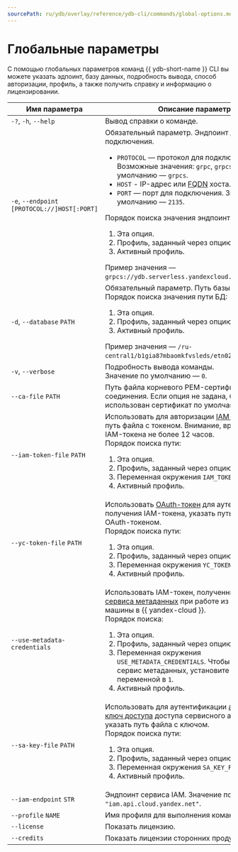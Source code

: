 ```yaml
---
sourcePath: ru/ydb/overlay/reference/ydb-cli/commands/global-options.md
---
```

# Глобальные параметры

С помощью глобальных параметров команд {{ ydb-short-name }} CLI вы можете указать эдпоинт, базу данных, подробность вывода, способ авторизации, профиль, а также получить справку и информацию о лицензировании.

Имя параметра | Описание параметра
---|---
`-?`, `-h`, `--help` | Вывод справки о команде.
`-e`, `--endpoint` `[PROTOCOL://]HOST[:PORT]` | Обязательный параметр. Эндпоинт для подключения.<br/><ul><li>`PROTOCOL` — протокол для подключения. Возможные значения: `grpc`, `grpcs`. Значение по умолчанию — `grpcs`.</li><li>`HOST` - IP-адрес или [FQDN](https://ru.wikipedia.org/wiki/FQDN) хоста.</li><li>`PORT` — порт для подключения. Значение по умолчанию — `2135`.</li></ul>Порядок поиска значения эндпоинта:<ol><li>Эта опция.</li><li>Профиль, заданный через опцию `--profile`.</li><li>Активный профиль.</li></ol>Пример значения — `grpcs://ydb.serverless.yandexcloud.net:2135`.
`-d`, `--database` `PATH` | Обязательный параметр. Путь базы данных.<br/>Порядок поиска значения пути БД:<ol><li>Эта опция.</li><li>Профиль, заданный через опцию `--profile`.</li><li>Активный профиль.</li></ol>Пример значения — `/ru-central1/b1gia87mbaomkfvsleds/etn02j1mlm4vgjhij03e`.  
`-v`, `--verbose` | Подробность вывода команды.<br/>Значение по умолчанию — `0`.
`--ca-file` `PATH` | Путь файла корневого PEM-сертификата для TSL-соединения. Если опция не задана, будет использован сертификат по умолчанию.
`--iam-token-file` `PATH` | Использовать для авторизации [IAM-токен](https://cloud.yandex.ru/docs/iam/concepts/authorization/iam-token) и указать путь файла с токеном. Внимание, время жизни IAM-токена не более 12 часов.<br/>Порядок поиска пути:<ol><li>Эта опция.</li><li>Профиль, заданный через опцию `--profile`.</li><li>Переменная окружения `IAM_TOKEN`.</li><li>Активный профиль.</li></ol>
`--yc-token-file` `PATH` | Использовать [OAuth-токен](https://cloud.yandex.ru/docs/iam/concepts/authorization/oauth-token) для аутентификации и получения IAM-токена, указать путь файла с OAuth-токеном.<br/>Порядок поиска пути:<ol><li>Эта опция.</li><li>Профиль, заданный через опцию `--profile`.</li><li>Переменная окружения `YC_TOKEN`.</li><li>Активный профиль.</li></ol>
`--use-metadata-credentials` | Использовать IAM-токен, полученный с помощью [сервиса метаданных](https://cloud.yandex.ru/docs/compute/operations/vm-connect/auth-inside-vm) при работе из виртуальной машины в {{ yandex-cloud }}.<br/>Порядок поиска:<ol><li>Эта опция.</li><li>Профиль, заданный через опцию `--profile`.</li><li>Переменная окружения `USE_METADATA_CREDENTIALS`. Чтобы использовать сервис метаданных, установите значение переменной в `1`.</li><li>Активный профиль.</li></ol>
`--sa-key-file` `PATH` | Использовать для аутентификации [авторизованный ключ доступа](https://cloud.yandex.ru/docs/iam/concepts/authorization/key) доступа сервисного аккаунта и указать путь файла с ключом.<br/>Порядок поиска пути:<ol><li>Эта опция.</li><li>Профиль, заданный через опцию `--profile`.</li><li>Переменная окружения `SA_KEY_FILE`.</li><li>Активный профиль.</li></ol>
`--iam-endpoint` `STR` | Эндпоинт сервиса IAM. Значение по умолчанию — `"iam.api.cloud.yandex.net"`.
`--profile` `NAME` | Имя профиля для выполнения команды.
`--license` | Показать лицензию.
`--credits` | Показать лицензии сторонних продуктов.
